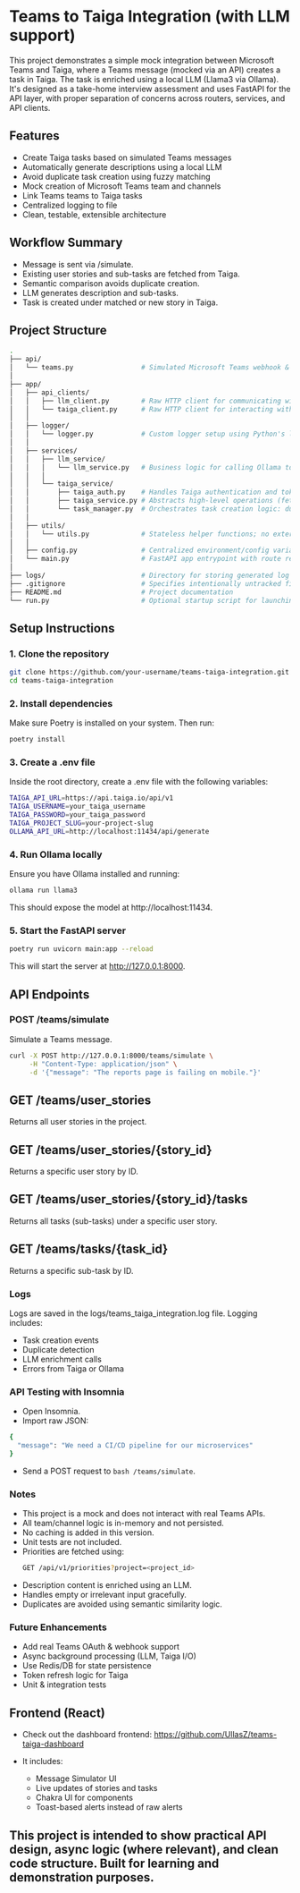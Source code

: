 # Teams to Taiga Integration (with LLM support)
This project demonstrates a simple mock integration between Microsoft Teams and Taiga, where a Teams message (mocked via an API) creates a task in Taiga. The task is enriched using a local LLM (Llama3 via Ollama). It's designed as a take-home interview assessment and uses FastAPI for the API layer, with proper separation of concerns across routers, services, and API clients.

## Features
- Create Taiga tasks based on simulated Teams messages
- Automatically generate descriptions using a local LLM
- Avoid duplicate task creation using fuzzy matching
- Mock creation of Microsoft Teams team and channels
- Link Teams teams to Taiga tasks
- Centralized logging to file
- Clean, testable, extensible architecture

## Workflow Summary
- Message is sent via /simulate.
- Existing user stories and sub-tasks are fetched from Taiga.
- Semantic comparison avoids duplicate creation.
- LLM generates description and sub-tasks.
- Task is created under matched or new story in Taiga.

## Project Structure
```bash
.
├── api/
│   └── teams.py                 # Simulated Microsoft Teams webhook & task linking endpoints
│
├── app/
│   ├── api_clients/
│   │   ├── llm_client.py        # Raw HTTP client for communicating with Ollama LLM API
│   │   └── taiga_client.py      # Raw HTTP client for interacting with Taiga API (e.g., auth, task ops)
│   │
│   ├── logger/
│   │   └── logger.py            # Custom logger setup using Python's logging module, logs to files
│   │
│   ├── services/
│   │   ├── llm_service/
│   │   │   └── llm_service.py   # Business logic for calling Ollama to enhance task descriptions
│   │   │
│   │   └── taiga_service/
│   │       ├── taiga_auth.py    # Handles Taiga authentication and token management
│   │       ├── taiga_service.py # Abstracts high-level operations (fetch/create tasks, projects)
│   │       └── task_manager.py  # Orchestrates task creation logic: duplication check, hierarchy, etc.
│   │
│   ├── utils/
│   │   └── utils.py             # Stateless helper functions; no external dependencies
│   │
│   ├── config.py                # Centralized environment/config variable loader
│   └── main.py                  # FastAPI app entrypoint with route registration
│
├── logs/                        # Directory for storing generated log files
├── .gitignore                   # Specifies intentionally untracked files to ignore
├── README.md                    # Project documentation
└── run.py                       # Optional startup script for launching the application
```

## Setup Instructions

### 1. Clone the repository

```bash
git clone https://github.com/your-username/teams-taiga-integration.git
cd teams-taiga-integration
```

### 2. Install dependencies
Make sure Poetry is installed on your system. Then run:
```bash
poetry install
```

### 3. Create a .env file
Inside the root directory, create a .env file with the following variables:
```bash
TAIGA_API_URL=https://api.taiga.io/api/v1
TAIGA_USERNAME=your_taiga_username
TAIGA_PASSWORD=your_taiga_password
TAIGA_PROJECT_SLUG=your-project-slug
OLLAMA_API_URL=http://localhost:11434/api/generate
```

### 4. Run Ollama locally
Ensure you have Ollama installed and running:
```bash
ollama run llama3
```
This should expose the model at http://localhost:11434.

### 5. Start the FastAPI server
```bash
poetry run uvicorn main:app --reload
```
This will start the server at http://127.0.0.1:8000.

## API Endpoints
### POST /teams/simulate
Simulate a Teams message.
```bash
curl -X POST http://127.0.0.1:8000/teams/simulate \
     -H "Content-Type: application/json" \
     -d '{"message": "The reports page is failing on mobile."}'
```
## GET /teams/user_stories
Returns all user stories in the project.

## GET /teams/user_stories/{story_id}
Returns a specific user story by ID.

## GET /teams/user_stories/{story_id}/tasks
Returns all tasks (sub-tasks) under a specific user story.

## GET /teams/tasks/{task_id}
Returns a specific sub-task by ID.

### Logs
Logs are saved in the logs/teams_taiga_integration.log file. Logging includes:
- Task creation events
- Duplicate detection
- LLM enrichment calls
- Errors from Taiga or Ollama

### API Testing with Insomnia
- Open Insomnia.
- Import raw JSON:
```bash
{
  "message": "We need a CI/CD pipeline for our microservices"
}
```
- Send a POST request to ```bash /teams/simulate```.

### Notes
- This project is a mock and does not interact with real Teams APIs.
- All team/channel logic is in-memory and not persisted.
- No caching is added in this version.
- Unit tests are not included.
- Priorities are fetched using:
  ```bash
  GET /api/v1/priorities?project=<project_id>
  ```
- Description content is enriched using an LLM. 
- Handles empty or irrelevant input gracefully.
- Duplicates are avoided using semantic similarity logic.

### Future Enhancements
- Add real Teams OAuth & webhook support
- Async background processing (LLM, Taiga I/O)
- Use Redis/DB for state persistence
- Token refresh logic for Taiga
- Unit & integration tests

## Frontend (React)
- Check out the dashboard frontend: https://github.com/UllasZ/teams-taiga-dashboard

- It includes:
  - Message Simulator UI
  - Live updates of stories and tasks
  - Chakra UI for components
  - Toast-based alerts instead of raw alerts

## This project is intended to show practical API design, async logic (where relevant), and clean code structure. Built for learning and demonstration purposes.
